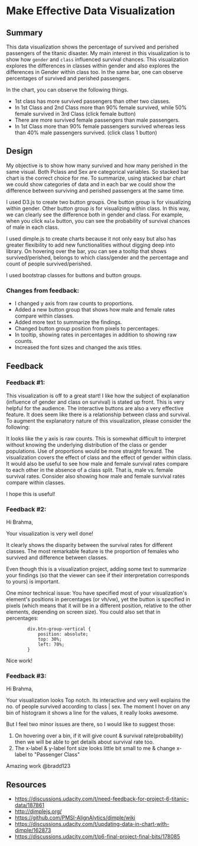 # Make Effective Data Visualization

## Summary

This data visualization shows the percentage of survived and perished passengers of the titanic disaster. My main interest in this visualization is to show how `gender` and `class` influenced survival chances. This visualization explores the differences in classes within gender and also explores the differences in Gender within class too. In the same bar, one can observe percentages of survived and perished passengers.

In the chart, you can observe the following things.
- 1st class has more survived passengers than other two classes.
- In 1st Class and 2nd Class more than 90% female survived, while 50% female survived in 3rd Class (click female button)
- There are more survived female passengers than male passengers.
- In 1st Class more than 90% female passengers survived whereas less than 40% male passengers survived. (click class 1 button)

## Design

My objective is to show how many survived and how many perished in the same visual. Both Pclass and Sex are categorical variables. So stacked bar chart is the correct choice for me. To summarize, using stacked bar chart we could show categories of data and in each bar we could show the difference between surviving and perished passengers at the same time.

I used D3.js to create two button groups. One button group is for visualizing within gender. Other button group is for visualizing within class. In this way, we can clearly see the difference both in gender and class. For example, when you click `male` button, you can see the probability of survival chances of male in each class.

I used dimple.js to create charts because it not only easy but also has greater flexibility to add new functionalities without digging deep into library. On hovering over the bar, you can see a tooltip that shows survived/perished, belongs to which class/gender and the percentage and count of people survived/perished.

I used bootstrap classes for buttons and button groups.

### Changes from feedback:
 - I changed y axis from raw counts to proportions.
 - Added a new button group that shows how male and female rates compare within classes.
 - Added more text to summarize the findings.
 - Changed button group position from pixels to percentages.
 - In tooltip, showing rates in percentages in addition to showing raw counts.
 - Increased the font sizes and changed the axis titles.

## Feedback

### Feedback #1:

This visualization is off to a great start! I like how the subject of explanation (influence of gender and class on survival) is stated up front. This is very helpful for the audience. The interactive buttons are also a very effective feature. It does seem like there is a relationship between class and survival. To augment the explanatory nature of this visualization, please consider the following:

It looks like the y axis is raw counts. This is somewhat difficult to interpret without knowing the underlying distribution of the class or gender populations. Use of proportions would be more straight forward.
The visualization covers the effect of class and the effect of gender within class. It would also be useful to see how male and female survival rates compare to each other in the absence of a class split. That is, male vs. female survival rates. Consider also showing how male and female survival rates compare within classes.

I hope this is useful!

### Feedback #2:

Hi Brahma,

Your visualization is very well done!

It clearly shows the disparity between the survival rates for different classes. The most remarkable feature is the proportion of females who survived and difference between classes.

Even though this is a visualization project, adding some text to summarize your findings (so that the viewer can see if their interpretation corresponds to yours) is important.

One minor technical issue: You have specified most of your visualization's element's positions in percentages (or vh/vw), yet the button is specified in pixels (which means that it will be in a different position, relative to the other elements, depending on screen size). You could also set that in percentages:

            div.btn-group-vertical {
                position: absolute;
                top: 30%;
                left: 70%;
            }
Nice work!

### Feedback #3:

Hi Brahma,

Your visualization looks Top notch. Its interactive and very well explains the no. of people survived according to class | sex. The moment I hover on any bin of histogram it shows a line for the values, it really looks awesome.

But I feel two minor issues are there, so I would like to suggest those:
1. On hovering over a bin, if it will give count & survival rate(probability) then we will be able to get details about survival rate too.
2. The x-label & y-label font size looks little bit small to me & change x-label to "Passenger Class"

Amazing work @bradd123

## Resources

- https://discussions.udacity.com/t/need-feedback-for-project-6-titanic-data/187861
- http://dimplejs.org/
- https://github.com/PMSI-AlignAlytics/dimple/wiki
- https://discussions.udacity.com/t/updating-data-in-chart-with-dimple/162873
- https://discussions.udacity.com/t/p6-final-project-final-bits/178085
